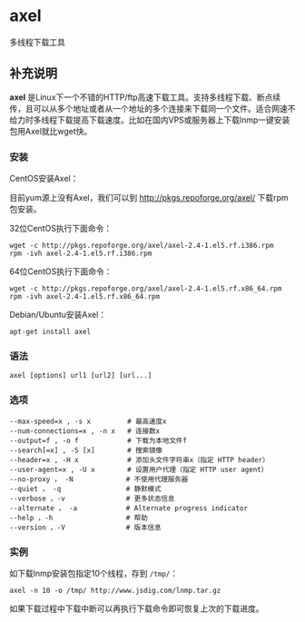 axel
===

多线程下载工具

## 补充说明

**axel** 是Linux下一个不错的HTTP/ftp高速下载工具。支持多线程下载、断点续传，且可以从多个地址或者从一个地址的多个连接来下载同一个文件。适合网速不给力时多线程下载提高下载速度。比如在国内VPS或服务器上下载lnmp一键安装包用Axel就比wget快。

###  安装

CentOS安装Axel：

目前yum源上没有Axel，我们可以到 http://pkgs.repoforge.org/axel/ 下载rpm包安装。

32位CentOS执行下面命令：

```shell
wget -c http://pkgs.repoforge.org/axel/axel-2.4-1.el5.rf.i386.rpm
rpm -ivh axel-2.4-1.el5.rf.i386.rpm
```

64位CentOS执行下面命令：

```shell
wget -c http://pkgs.repoforge.org/axel/axel-2.4-1.el5.rf.x86_64.rpm
rpm -ivh axel-2.4-1.el5.rf.x86_64.rpm
```

Debian/Ubuntu安装Axel：

```shell
apt-get install axel
```

###  语法

```shell
axel [options] url1 [url2] [url...]
```

###  选项

```shell
--max-speed=x , -s x         # 最高速度x
--num-connections=x , -n x   # 连接数x
--output=f , -o f            # 下载为本地文件f
--search[=x] , -S [x]        # 搜索镜像
--header=x , -H x            # 添加头文件字符串x（指定 HTTP header）
--user-agent=x , -U x        # 设置用户代理（指定 HTTP user agent）
--no-proxy ， -N             # 不使用代理服务器
--quiet ， -q                # 静默模式
--verbose ，-v               # 更多状态信息
--alternate ， -a            # Alternate progress indicator
--help ，-h                  # 帮助
--version ，-V               # 版本信息
```

###  实例

如下载lnmp安装包指定10个线程，存到 `/tmp/`：

```shell
axel -n 10 -o /tmp/ http://www.jsdig.com/lnmp.tar.gz
```

如果下载过程中下载中断可以再执行下载命令即可恢复上次的下载进度。


